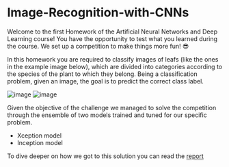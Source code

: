 # Image-Recognition-with-CNNs

Welcome to the first Homework of the Artificial Neural Networks and Deep Learning course! You have the opportunity to test what you learned during the course. We set up a competition to make things more fun! 😎

In this homework you are required to classify images of leafs (like the ones in the example image below), which are divided into categories according to the species of the plant to which they belong. Being a classification problem, given an image, the goal is to predict the correct class label.

![image](https://user-images.githubusercontent.com/72945145/184384229-149bfa48-d8df-49a1-8754-5258bcd90022.png) ![image](https://user-images.githubusercontent.com/72945145/184384833-bcc55608-348f-4c95-a22c-daa55d4cfdb1.png)




Given the objective of the challenge we managed to solve the competition through the ensemble of two models trained and tuned for our specific problem.
- Xception model
- Inception model

To dive deeper on how we got to this solution you can read the [report](report.pdf)

